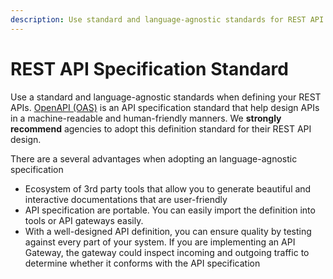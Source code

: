 ```yaml
---
description: Use standard and language-agnostic standards for REST API design
---
```


# REST API Specification Standard

Use a standard and language-agnostic standards when defining your REST APIs.  [OpenAPI \(OAS\)](https://github.com/OAI/OpenAPI-Specification) is an API specification standard that help design APIs in a machine-readable and human-friendly manners. We **strongly recommend** agencies to adopt this definition standard for their REST API design.

There are a several advantages when adopting an language-agnostic specification

* Ecosystem of 3rd party tools that allow you to generate beautiful and interactive documentations that are user-friendly
* API specification are portable.  You can easily import the definition into tools or API gateways easily.
* With a well-designed API definition, you can ensure quality by testing against every part of your system.  If you are implementing an API Gateway, the gateway could inspect incoming and outgoing traffic to determine whether it conforms with the API specification  





